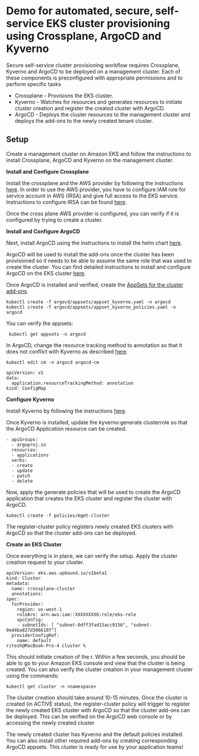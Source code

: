 # Demo for automated, secure, self-service EKS cluster provisioning using Crossplane, ArgoCD and Kyverno

Secure self-service cluster provisioning workflow requires Crossplane, Kyverno and ArgoCD to be deployed on a management cluster. Each of these components is preconfigured with appropriate permissions and to perform specific tasks
* Crossplane - Provisions the EKS cluster.
* Kyverno - Watches for resources and generates resources to initiate cluster creation and register the created cluster with ArgoCD.
* ArgoCD - Deploys the cluster resources to the management cluster and deploys the add-ons to the newly created tenant cluster.

## Setup

Create a management cluster on Amazon EKS and follow the instructions to install Crossplane, ArgoCD and Kyverno on the management cluster.

**Install and Configure Crossplane** 

Install the crossplane and the AWS provider by following the instructions [here](https://docs.crossplane.io/v1.11/getting-started/provider-aws/). In order to use the AWS provider, you have to configure IAM role for service account in AWS (IRSA) and give full access to the EKS service. Instructions to configure IRSA can be found [here](https://aws-controllers-k8s.github.io/community/docs/user-docs/irsa/#step-1-create-an-oidc-identity-provider-for-your-cluster).

Once the cross plane AWS provider is configured, you can verify if it is configured by trying to create a cluster. 

**Install and Configure ArgoCD**

Next, install ArgoCD using the instructions to install the helm chart [here](https://github.com/argoproj/argo-helm/tree/main/charts/argo-cd). 

ArgoCD will be used to install the add-ons once the cluster has been provisioned so it needs to be able to assume the same role that was used to create the cluster. You can find detailed instructions to install and configure ArgoCD on the EKS cluster [here](https://www.modulo2.nl/blog/argocd-on-aws-with-multiple-clusters).

Once ArgoCD is installed and verified, create the [AppSets for the cluster add-ons](appsets/). 

```console
kubectl create -f argocd/appsets/appset_kyverno.yaml -n argocd
kubectl create -f argocd/appsets/appset_kyverno_policies.yaml -n argocd
```

You can verify the appsets:
```console
 kubectl get appsets -n argocd
```
In ArgoCD, change the resource tracking method to annotation so that it does not conflict with Kyverno as described [here](https://kyverno.io/docs/installation/#notes-for-argocd-users).

```console
kubectl edit cm -n argocd argocd-cm
```

```console
apiVersion: v1
data:
  application.resourceTrackingMethod: annotation
kind: ConfigMap
```

**Configure Kyverno**

Install Kyverno by following the instructions [here](https://kyverno.io/docs/installation/). 

Once Kyverno is installed, update the kyverno:generate clusterrole so that the ArgoCD Application resource can be created.

```console
- apiGroups:
  - argoproj.io
  resources:
  - applications
  verbs:
  - create
  - update
  - patch
  - delete
```

Now, apply the generate policies that will be used to create the ArgoCD application that creates the EKS cluster and register the cluster with ArgoCD.

```console
kubectl create -f policies/mgmt-cluster
```

The register-cluster policy registers newly created EKS clusters with ArgoCD so that the cluster add-ons can be deployed. 

**Create an EKS Cluster**

Once everything is in place, we can verify the setup. Apply the cluster creation request to your cluster.

```console
apiVersion: eks.aws.upbound.io/v1beta1
kind: Cluster
metadata:
  name: crossplane-cluster
  annotations:
spec:
  forProvider:
    region: us-west-1
    roleArn: arn:aws:iam::XXXXXXXX6:role/eks-role
    vpcConfig:
    - subnetIds: [ "subnet-0dff3fad15acc9156", "subnet-0ed4ba827d3066107"]
  providerConfigRef:
    name: default
ritesh@MacBook-Pro-4 cluster %
```

This should initiate creation of the r. Within a few seconds, you should be able to go to your Amazon EKS console and view that the cluster is being created. You can also verify the cluster creation in your management cluster using the commands:

```console
kubectl get cluster -n <namespace>
```

The cluster creation should take around 10-15 minutes. Once the cluster is created (in ACTIVE status), the register-cluster policy will trigger to register the newly created EKS cluster with ArgoCD so that the cluster add-ons can be deployed. This can be verified on the ArgoCD web console or by accessing the newly created cluster


The newly created cluster has Kyverno and the default policies installed. You can also install other required add-ons by creating corresponding ArgoCD appsets. This cluster is ready for use by your application teams!

